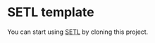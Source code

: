 # SETL template

You can start using [SETL](https://github.com/JCDecaux/setl) by cloning this project.